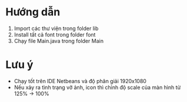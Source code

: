 # Hướng dẫn
1. Import các thư viện trong folder lib
2. Install tất cả font trong folder font
3. Chạy file Main.java trong folder Main
# Lưu ý
- Chạy tốt trên IDE Netbeans và độ phân giải 1920x1080
- Nếu xảy ra tình trạng vỡ ảnh, icon thì chỉnh độ scale của màn hình từ 125% -> 100%
